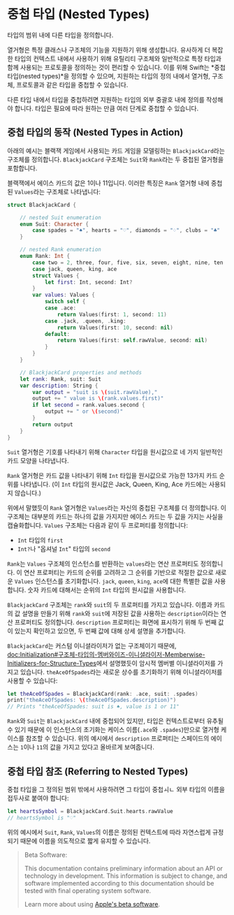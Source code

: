 # 중첩 타입 (Nested Types)

타입의 범위 내에 다른 타입을 정의합니다.

열거형은 특정 클래스나 구조체의 기능을 지원하기 위해 생성합니다.
유사하게 더 복잡한 타입의 컨텍스트 내에서 사용하기 위해
유틸리티 구조체와 일반적으로 특정 타입과 함께 사용되는 프로토콜을
정의하는 것이 편리할 수 있습니다.
이를 위해 Swift는 *중첩 타입(nested types)*을 정의할 수 있으며,
지원하는 타입의 정의 내에서
열거형, 구조체, 프로토콜과 같은 타입을 중첩할 수 있습니다.

다른 타입 내에서 타입을 중첩하려면
지원하는 타입의 외부 중괄호 내에 정의를 작성해야 합니다.
타입은 필요에 따라 원하는 만큼 여러 단계로 중첩할 수 있습니다.

## 중첩 타입의 동작 (Nested Types in Action)

아래의 예시는 블랙잭 게임에서 사용되는 카드 게임을 모델링하는
`BlackjackCard`라는 구조체를 정의합니다.
`BlackjackCard` 구조체는 `Suit`와 `Rank`라는
두 중첩된 열거형을 포함합니다.

블랙잭에서 에이스 카드의 값은 1이나 11입니다.
이러한 특징은 `Rank` 열거형 내에 중첩된
`Values`라는 구조체로 나타냅니다:

```swift
struct BlackjackCard {

    // nested Suit enumeration
    enum Suit: Character {
        case spades = "♠", hearts = "♡", diamonds = "♢", clubs = "♣"
    }

    // nested Rank enumeration
    enum Rank: Int {
        case two = 2, three, four, five, six, seven, eight, nine, ten
        case jack, queen, king, ace
        struct Values {
            let first: Int, second: Int?
        }
        var values: Values {
            switch self {
            case .ace:
                return Values(first: 1, second: 11)
            case .jack, .queen, .king:
                return Values(first: 10, second: nil)
            default:
                return Values(first: self.rawValue, second: nil)
            }
        }
    }

    // BlackjackCard properties and methods
    let rank: Rank, suit: Suit
    var description: String {
        var output = "suit is \(suit.rawValue),"
        output += " value is \(rank.values.first)"
        if let second = rank.values.second {
            output += " or \(second)"
        }
        return output
    }
}
```

<!--
  - test: `nestedTypes`

  ```swifttest
  -> struct BlackjackCard {

        // nested Suit enumeration
        enum Suit: Character {
           case spades = "♠", hearts = "♡", diamonds = "♢", clubs = "♣"
        }

        // nested Rank enumeration
        enum Rank: Int {
           case two = 2, three, four, five, six, seven, eight, nine, ten
           case jack, queen, king, ace
           struct Values {
              let first: Int, second: Int?
           }
           var values: Values {
              switch self {
                 case .ace:
                    return Values(first: 1, second: 11)
                 case .jack, .queen, .king:
                    return Values(first: 10, second: nil)
                 default:
                    return Values(first: self.rawValue, second: nil)
              }
           }
        }

        // BlackjackCard properties and methods
        let rank: Rank, suit: Suit
        var description: String {
           var output = "suit is \(suit.rawValue),"
           output += " value is \(rank.values.first)"
           if let second = rank.values.second {
              output += " or \(second)"
           }
           return output
        }
     }
  ```
-->

`Suit` 열거형은 기호를 나타내기 위해 `Character` 타입을 원시값으로
네 가지 일반적인 카드 모양을 나타냅니다.

`Rank` 열거형은 카드 값을 나타내기 위해 `Int` 타입을 원시값으로
가능한 13가지 카드 순위를 나타냅니다.
(이 `Int` 타입의 원시값은 Jack, Queen, King, Ace 카드에는 사용되지 않습니다.)

위에서 말했듯이 `Rank` 열거형은
`Values`라는 자신의 중첩된 구조체를 더 정의합니다.
이 구조체는 대부분의 카드는 하나의 값을 가지지만
에이스 카드는 두 값을 가지는 사실을 캡슐화합니다.
`Values` 구조체는 다음과 같이 두 프로퍼티를 정의합니다:

- `Int` 타입의 `first`
- `Int?`나 "옵셔널 `Int`" 타입의 `second`

`Rank`는 `Values` 구조체의 인스턴스를 반환하는
`values`라는 연산 프로퍼티도 정의합니다.
이 연산 프로퍼티는 카드의 순위를 고려하고
그 순위를 기반으로 적절한 값으로 새로운 `Values` 인스턴스를 초기화합니다.
`jack`, `queen`, `king`, `ace`에 대한 특별한 값을 사용합니다.
숫자 카드에 대해서는 순위의 `Int` 타입의 원시값을 사용합니다.

`BlackjackCard` 구조체는 `rank`와 `suit`의 두 프로퍼티를 가지고 있습니다.
이름과 카드의 값 설명을 만들기 위해
`rank`와 `suit`에 저장된 값을 사용하는
`description`이라는 연산 프로퍼티도 정의합니다.
`description` 프로퍼티는 화면에 표시하기 위해
두 번째 값이 있는지 확인하고 있으면,
두 번째 값에 대해 상세 설명을 추가합니다.

`BlackjackCard`는 커스텀 이니셜라이저가 없는 구조체이기 때문에,
<doc:Initialization#구조체-타입의-멤버와이즈-이니셜라이저-Memberwise-Initializers-for-Structure-Types>에서 설명했듯이
암시적 멤버별 이니셜라이저를 가지고 있습니다.
`theAceOfSpades`라는 새로운 상수를 초기화하기 위해 이니셜라이저를 사용할 수 있습니다:

```swift
let theAceOfSpades = BlackjackCard(rank: .ace, suit: .spades)
print("theAceOfSpades: \(theAceOfSpades.description)")
// Prints "theAceOfSpades: suit is ♠, value is 1 or 11"
```

<!--
  - test: `nestedTypes`

  ```swifttest
  -> let theAceOfSpades = BlackjackCard(rank: .ace, suit: .spades)
  -> print("theAceOfSpades: \(theAceOfSpades.description)")
  <- theAceOfSpades: suit is ♠, value is 1 or 11
  ```
-->

`Rank`와 `Suit`는 `BlackjackCard` 내에 중첩되어 있지만,
타입은 컨텍스트로부터 유추될 수 있기 때문에
이 인스턴스의 초기화는 케이스 이름(`.ace`와 `.spades`)만으로
열거형 케이스를 참조할 수 있습니다.
위의 예시에서 `description` 프로퍼티는
스페이드의 에이스는 `1`이나 `11`의 값을 가지고 있다고 올바르게 보여줍니다.

## 중첩 타입 참조 (Referring to Nested Types)

중첩 타입을 그 정의된 범위 밖에서 사용하려면
그 타입이 중첩ㅚㄴ 외부 타입의 이름을 접두사로 붙여야 합니다:

```swift
let heartsSymbol = BlackjackCard.Suit.hearts.rawValue
// heartsSymbol is "♡"
```

<!--
  - test: `nestedTypes`

  ```swifttest
  -> let heartsSymbol = BlackjackCard.Suit.hearts.rawValue
  /> heartsSymbol is \"\(heartsSymbol)\"
  </ heartsSymbol is "♡"
  ```
-->

위의 예시에서
`Suit`, `Rank`, `Values`의 이름은 정의된 컨텍스트에 따라 자연스럽게 규정되기 때문에
이름을 의도적으로 짧게 유지할 수 있습니다.

> Beta Software:
>
> This documentation contains preliminary information about an API or technology in development. This information is subject to change, and software implemented according to this documentation should be tested with final operating system software.
>
> Learn more about using [Apple's beta software](https://developer.apple.com/support/beta-software/).

<!--
This source file is part of the Swift.org open source project

Copyright (c) 2014 - 2022 Apple Inc. and the Swift project authors
Licensed under Apache License v2.0 with Runtime Library Exception

See https://swift.org/LICENSE.txt for license information
See https://swift.org/CONTRIBUTORS.txt for the list of Swift project authors
-->